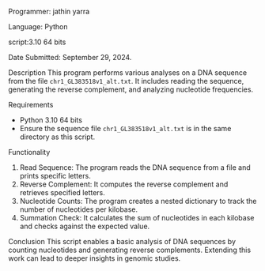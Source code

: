 Programmer: jathin yarra 

Language: Python

script:3.10 64 bits

Date Submitted: September 29, 2024.

Description 
This program performs various analyses on a DNA sequence from the file `chr1_GL383518v1_alt.txt`. It includes reading the sequence, generating the reverse complement, and analyzing nucleotide frequencies.

Requirements
- Python 3.10 64 bits
- Ensure the sequence file `chr1_GL383518v1_alt.txt` is in the same directory as this script.

Functionality
1. Read Sequence: The program reads the DNA sequence from a file and prints specific letters.
2. Reverse Complement: It computes the reverse complement and retrieves specified letters.
3. Nucleotide Counts: The program creates a nested dictionary to track the number of nucleotides per kilobase.
4. Summation Check: It calculates the sum of nucleotides in each kilobase and checks against the expected value.

Conclusion
This script enables a basic analysis of DNA sequences by counting nucleotides and generating reverse complements. Extending this work can lead to deeper insights in genomic studies.
